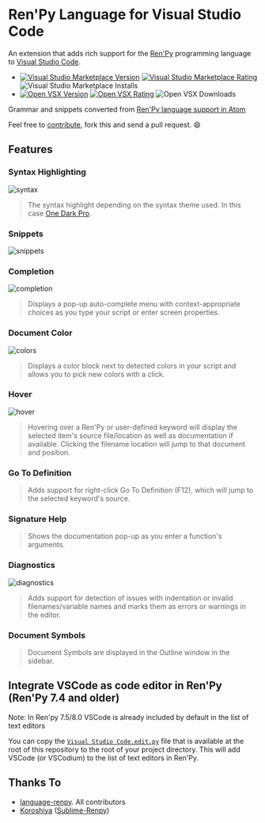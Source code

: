 
# Ren'Py Language for Visual Studio Code

An extension that adds rich support for the [Ren'Py](https://www.renpy.org/) programming language to [Visual Studio Code](https://code.visualstudio.com/).

- [![Visual Studio Marketplace Version](https://img.shields.io/visual-studio-marketplace/v/luquedaniel.languague-renpy?label=Visual%20Studio%20Marketplace&style=flat-square)](https://marketplace.visualstudio.com/items?itemName=LuqueDaniel.languague-renpy)
[![Visual Studio Marketplace Rating](https://img.shields.io/visual-studio-marketplace/r/luquedaniel.languague-renpy?style=flat-square)](https://marketplace.visualstudio.com/items?itemName=LuqueDaniel.languague-renpy&ssr=false#review-details)
![Visual Studio Marketplace Installs](https://img.shields.io/visual-studio-marketplace/i/luquedaniel.languague-renpy?style=flat-square)
- [![Open VSX Version](https://img.shields.io/open-vsx/v/LuqueDaniel/languague-renpy?label=Open%20VSX&style=flat-square)](https://open-vsx.org/extension/LuqueDaniel/languague-renpy)
[![Open VSX Rating](https://img.shields.io/open-vsx/rating/LuqueDaniel/languague-renpy?style=flat-square)](https://open-vsx.org/extension/LuqueDaniel/languague-renpy)
![Open VSX Downloads](https://img.shields.io/open-vsx/dt/LuqueDaniel/languague-renpy?style=flat-square)

Grammar and snippets converted from [Ren'Py language support in Atom](https://github.com/renpy/language-renpy)

Feel free to [contribute](https://github.com/LuqueDaniel/vscode-language-renpy/blob/master/Contributing.md), fork this and send a pull request. :smile:

## Features

### Syntax Highlighting

![syntax](https://user-images.githubusercontent.com/1286535/40073232-9509274a-5876-11e8-98ff-e14b46bfab8a.gif)

> The syntax highlight depending on the syntax theme used. In this case [One Dark Pro](https://marketplace.visualstudio.com/items?itemName=zhuangtongfa.Material-theme).

### Snippets

![snippets](https://user-images.githubusercontent.com/1286535/40073650-b999c5dc-5877-11e8-8910-596f9e94b281.gif)

### Completion

![completion](https://user-images.githubusercontent.com/12246002/137429951-63043065-57c7-4fb2-8bc3-27f69616f439.gif)

> Displays a pop-up auto-complete menu with context-appropriate choices as you type your script or enter screen properties.

### Document Color

![colors](https://user-images.githubusercontent.com/12246002/137429939-a813bc82-e067-4306-9d4b-9d3fa064b1b6.gif)

> Displays a color block next to detected colors in your script and allows you to pick new colors with a click.

### Hover

![hover](https://user-images.githubusercontent.com/12246002/137430452-3ae9e16a-6bd9-474b-837c-f19040a92766.gif)

> Hovering over a Ren'Py or user-defined keyword will display the selected item's source file/location as well as documentation if available. Clicking the filename location will jump to that document and position.

### Go To Definition

> Adds support for right-click Go To Definition (F12), which will jump to the selected keyword's source.

### Signature Help

> Shows the documentation pop-up as you enter a function's arguments.

### Diagnostics

![diagnostics](https://user-images.githubusercontent.com/12246002/137431018-978530fd-4af4-4d10-b72a-fe852a5ddffd.gif)

> Adds support for detection of issues with indentation or invalid filenames/variable names and marks them as errors or warnings in the editor.

### Document Symbols

> Document Symbols are displayed in the Outline window in the sidebar.

## Integrate VSCode as code editor in Ren'Py (Ren'Py 7.4 and older)

Note: In Ren'py 7.5/8.0 VSCode is already included by default in the list of text editors

You can copy the [`Visual Studio Code.edit.py`](https://raw.githubusercontent.com/LuqueDaniel/vscode-language-renpy/master/Visual%20Studio%20Code.edit.py) file that is available at the root of this repository to the root of your project directory. This will add VSCode (or VSCodium) to the list of text editors in Ren'Py.



## Thanks To

- [language-renpy](https://github.com/renpy/language-renpy). All contributors
- [Koroshiya](https://github.com/koroshiya) ([Sublime-Renpy](https://github.com/koroshiya/Sublime-Renpy))
